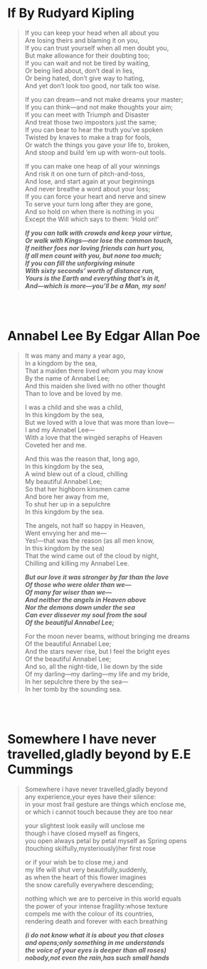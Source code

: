 
# If By Rudyard Kipling

> If you can keep your head when all about you\
> Are losing theirs and blaming it on you,\
> If you can trust yourself when all men doubt you,\
> But make allowance for their doubting too;\
> If you can wait and not be tired by waiting,\
> Or being lied about, don’t deal in lies,\
> Or being hated, don’t give way to hating,\
> And yet don’t look too good, nor talk too wise.
>
> If you can dream—and not make dreams your master;\
> If you can think—and not make thoughts your aim;\
> If you can meet with Triumph and Disaster\
> And treat those two impostors just the same;\
> If you can bear to hear the truth you’ve spoken\
> Twisted by knaves to make a trap for fools,\
> Or watch the things you gave your life to, broken,\
> And stoop and build ’em up with worn-out tools.
>
> If you can make one heap of all your winnings\
> And risk it on one turn of pitch-and-toss,\
> And lose, and start again at your beginnings\
> And never breathe a word about your loss;\
> If you can force your heart and nerve and sinew\
> To serve your turn long after they are gone,\
> And so hold on when there is nothing in you\
> Except the Will which says to them: ‘Hold on!’
>
> *__If you can talk with crowds and keep your virtue,\
> Or walk with Kings—nor lose the common touch,\
> If neither foes nor loving friends can hurt you,\
> If all men count with you, but none too much;\
> If you can fill the unforgiving minute\
> With sixty seconds’ worth of distance run,\
> Yours is the Earth and everything that’s in it,\
> And—which is more—you’ll be a Man, my son!__*

<br>
</br>

#  Annabel Lee By Edgar Allan Poe

> It was many and many a year ago,\
>In a kingdom by the sea,\
> That a maiden there lived whom you may know\
>By the name of Annabel Lee;\
> And this maiden she lived with no other thought\
>Than to love and be loved by me.
>
> I was a child and she was a child,\
>In this kingdom by the sea,\
> But we loved with a love that was more than love—\
>I and my Annabel Lee—\
> With a love that the wingèd seraphs of Heaven\
>Coveted her and me.
>
> And this was the reason that, long ago,\
>In this kingdom by the sea,\
> A wind blew out of a cloud, chilling\
>My beautiful Annabel Lee;\
> So that her highborn kinsmen came\
>And bore her away from me,\
> To shut her up in a sepulchre\
>In this kingdom by the sea.
>
> The angels, not half so happy in Heaven,\
>Went envying her and me—\
> Yes!—that was the reason (as all men know,\
>In this kingdom by the sea)\
> That the wind came out of the cloud by night,\
>Chilling and killing my Annabel Lee.
>
> *__But our love it was stronger by far than the love\
>Of those who were older than we—\
>Of many far wiser than we—\
> And neither the angels in Heaven above\
>Nor the demons down under the sea\
> Can ever dissever my soul from the soul\
>Of the beautiful Annabel Lee;__*
>
> For the moon never beams, without bringing me dreams\
>Of the beautiful Annabel Lee;\
> And the stars never rise, but I feel the bright eyes\
>Of the beautiful Annabel Lee;\
> And so, all the night-tide, I lie down by the side\
>Of my darling—my darling—my life and my bride,\
>In her sepulchre there by the sea—\
>In her tomb by the sounding sea.

<br>
</br>

# Somewhere I have never travelled,gladly beyond by E.E Cummings

> Somewhere i have never travelled,gladly beyond\
> any experience,your eyes have their silence:\
> in your most frail gesture are things which enclose me, \
> or which i cannot touch because they are too near
>
> your slightest look easily will unclose me\
> though i have closed myself as fingers, \
> you open always petal by petal myself as Spring opens\
> (touching skilfully,mysteriously)her first rose
>
> or if your wish be to close me,i and \
> my life will shut very beautifully,suddenly,\
> as when the heart of this flower imagines\
> the snow carefully everywhere descending;
>
> nothing which we are to perceive in this world equals \
> the power of your intense fragility:whose texture\
> compels me with the colour of its countries,\
> rendering death and forever with each breathing
>
> *__(i do not know what it is about you that closes\
> and opens;only something in me understands\
> the voice of your eyes is deeper than all roses)\
> nobody,not even the rain,has such small hands__*
